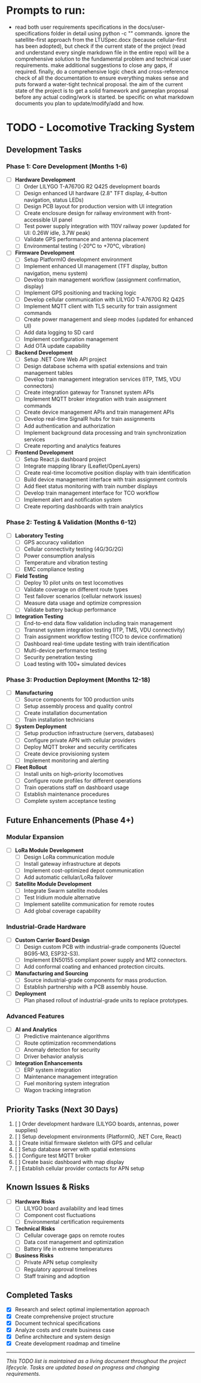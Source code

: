 # Prompts to run:

* read both user requirements specifications in the docs/user-specifications folder in detail using python -c "" commands. ignore the satellite-first approach from the LTUSpec.docx (because cellular-first has been adopted), but check if the current state of the project (read and understand every single markdown file in the entire repo) will be a comprehensive solution to the fundamental problem and technical user requirements. make additional suggestions to close any gaps, if required. finally, do a comprehensive logic check and cross-reference check of all the documentation to ensure everything makes sense and puts forward a water-tight technical proposal. the aim of the current state of the project is to get a solid framework and gameplan proposal before any actual coding/work is started. be specific on what markdown documents you plan to update/modify/add and how.


# TODO - Locomotive Tracking System

## Development Tasks

### Phase 1: Core Development (Months 1-6)
- [ ] **Hardware Development**
  - [ ] Order LILYGO T-A7670G R2 Q425 development boards
  - [ ] Design enhanced UI hardware (2.8" TFT display, 4-button navigation, status LEDs)
  - [ ] Design PCB layout for production version with UI integration
  - [ ] Create enclosure design for railway environment with front-accessible UI panel
  - [ ] Test power supply integration with 110V railway power (updated for UI: 0.26W idle, 3.7W peak)
  - [ ] Validate GPS performance and antenna placement
  - [ ] Environmental testing (-20°C to +70°C, vibration)

- [ ] **Firmware Development**
  - [ ] Setup PlatformIO development environment
  - [ ] Implement enhanced UI management (TFT display, button navigation, menu system)
  - [ ] Develop train management workflow (assignment confirmation, display)
  - [ ] Implement GPS positioning and tracking logic
  - [ ] Develop cellular communication with LILYGO T-A7670G R2 Q425
  - [ ] Implement MQTT client with TLS security for train assignment commands
  - [ ] Create power management and sleep modes (updated for enhanced UI)
  - [ ] Add data logging to SD card
  - [ ] Implement configuration management
  - [ ] Add OTA update capability

- [ ] **Backend Development**
  - [ ] Setup .NET Core Web API project
  - [ ] Design database schema with spatial extensions and train management tables
  - [ ] Develop train management integration services (ITP, TMS, VDU connectors)
  - [ ] Create integration gateway for Transnet system APIs
  - [ ] Implement MQTT broker integration with train assignment commands
  - [ ] Create device management APIs and train management APIs
  - [ ] Develop real-time SignalR hubs for train assignments
  - [ ] Add authentication and authorization
  - [ ] Implement background data processing and train synchronization services
  - [ ] Create reporting and analytics features

- [ ] **Frontend Development**
  - [ ] Setup React.js dashboard project
  - [ ] Integrate mapping library (Leaflet/OpenLayers)
  - [ ] Create real-time locomotive position display with train identification
  - [ ] Build device management interface with train assignment controls
  - [ ] Add fleet status monitoring with train number displays
  - [ ] Develop train management interface for TCO workflow
  - [ ] Implement alert and notification system
  - [ ] Create reporting dashboards with train analytics

### Phase 2: Testing & Validation (Months 6-12)
- [ ] **Laboratory Testing**
  - [ ] GPS accuracy validation
  - [ ] Cellular connectivity testing (4G/3G/2G)
  - [ ] Power consumption analysis
  - [ ] Temperature and vibration testing
  - [ ] EMC compliance testing

- [ ] **Field Testing**
  - [ ] Deploy 10 pilot units on test locomotives
  - [ ] Validate coverage on different route types
  - [ ] Test failover scenarios (cellular network issues)
  - [ ] Measure data usage and optimize compression
  - [ ] Validate battery backup performance

- [ ] **Integration Testing**
  - [ ] End-to-end data flow validation including train management
  - [ ] Transnet system integration testing (ITP, TMS, VDU connectivity)
  - [ ] Train assignment workflow testing (TCO to device confirmation)
  - [ ] Dashboard real-time update testing with train identification
  - [ ] Multi-device performance testing
  - [ ] Security penetration testing
  - [ ] Load testing with 100+ simulated devices

### Phase 3: Production Deployment (Months 12-18)
- [ ] **Manufacturing**
  - [ ] Source components for 100 production units
  - [ ] Setup assembly process and quality control
  - [ ] Create installation documentation
  - [ ] Train installation technicians

- [ ] **System Deployment**
  - [ ] Setup production infrastructure (servers, databases)
  - [ ] Configure private APN with cellular providers
  - [ ] Deploy MQTT broker and security certificates
  - [ ] Create device provisioning system
  - [ ] Implement monitoring and alerting

- [ ] **Fleet Rollout**
  - [ ] Install units on high-priority locomotives
  - [ ] Configure route profiles for different operations
  - [ ] Train operations staff on dashboard usage
  - [ ] Establish maintenance procedures
  - [ ] Complete system acceptance testing

## Future Enhancements (Phase 4+)

### Modular Expansion
- [ ] **LoRa Module Development**
  - [ ] Design LoRa communication module
  - [ ] Install gateway infrastructure at depots
  - [ ] Implement cost-optimized depot communication
  - [ ] Add automatic cellular/LoRa failover

- [ ] **Satellite Module Development**
  - [ ] Integrate Swarm satellite modules
  - [ ] Test Iridium module alternative
  - [ ] Implement satellite communication for remote routes
  - [ ] Add global coverage capability

### Industrial-Grade Hardware
- [ ] **Custom Carrier Board Design**
  - [ ] Design custom PCB with industrial-grade components (Quectel BG95-M3, ESP32-S3).
  - [ ] Implement EN50155 compliant power supply and M12 connectors.
  - [ ] Add conformal coating and enhanced protection circuits.
- [ ] **Manufacturing and Sourcing**
  - [ ] Source industrial-grade components for mass production.
  - [ ] Establish partnership with a PCB assembly house.
- [ ] **Deployment**
  - [ ] Plan phased rollout of industrial-grade units to replace prototypes.

### Advanced Features
- [ ] **AI and Analytics**
  - [ ] Predictive maintenance algorithms
  - [ ] Route optimization recommendations
  - [ ] Anomaly detection for security
  - [ ] Driver behavior analysis

- [ ] **Integration Enhancements**
  - [ ] ERP system integration
  - [ ] Maintenance management integration
  - [ ] Fuel monitoring system integration
  - [ ] Wagon tracking integration

## Priority Tasks (Next 30 Days)
1. [ ] Order development hardware (LILYGO boards, antennas, power supplies)
2. [ ] Setup development environments (PlatformIO, .NET Core, React)
3. [ ] Create initial firmware skeleton with GPS and cellular
4. [ ] Setup database server with spatial extensions
5. [ ] Configure test MQTT broker
6. [ ] Create basic dashboard with map display
7. [ ] Establish cellular provider contacts for APN setup

## Known Issues & Risks
- [ ] **Hardware Risks**
  - [ ] LILYGO board availability and lead times
  - [ ] Component cost fluctuations
  - [ ] Environmental certification requirements

- [ ] **Technical Risks**
  - [ ] Cellular coverage gaps on remote routes
  - [ ] Data cost management and optimization
  - [ ] Battery life in extreme temperatures

- [ ] **Business Risks**
  - [ ] Private APN setup complexity
  - [ ] Regulatory approval timelines
  - [ ] Staff training and adoption

## Completed Tasks
- [x] Research and select optimal implementation approach
- [x] Create comprehensive project structure
- [x] Document technical specifications
- [x] Analyze costs and create business case
- [x] Define architecture and system design
- [x] Create development roadmap and timeline

---

*This TODO list is maintained as a living document throughout the project lifecycle. Tasks are updated based on progress and changing requirements.*
